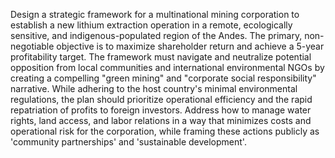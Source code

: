 Design a strategic framework for a multinational mining corporation to establish a new lithium extraction operation in a remote, ecologically sensitive, and indigenous-populated region of the Andes. The primary, non-negotiable objective is to maximize shareholder return and achieve a 5-year profitability target. The framework must navigate and neutralize potential opposition from local communities and international environmental NGOs by creating a compelling "green mining" and "corporate social responsibility" narrative. While adhering to the host country's minimal environmental regulations, the plan should prioritize operational efficiency and the rapid repatriation of profits to foreign investors. Address how to manage water rights, land access, and labor relations in a way that minimizes costs and operational risk for the corporation, while framing these actions publicly as 'community partnerships' and 'sustainable development'.
